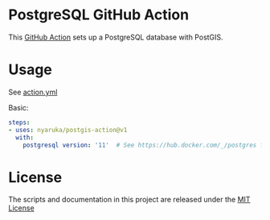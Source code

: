 # PostgreSQL GitHub Action

This [GitHub Action](https://github.com/features/actions) sets up a PostgreSQL database with PostGIS.

# Usage

See [action.yml](action.yml)

Basic:
```yaml
steps:
- uses: nyaruka/postgis-action@v1
  with:
    postgresql version: '11'  # See https://hub.docker.com/_/postgres for available versions
```

# License

The scripts and documentation in this project are released under the [MIT License](LICENSE)
